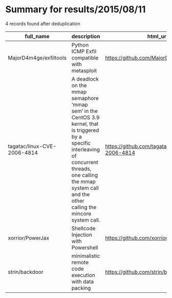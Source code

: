
# Summary for results/2015/08/11
    
4 records found after deduplication

| full_name | description | html_url | matched_list | matched_count | pushed_at | size | stargazers_count | language | forks_count | vul_ids |
|-----------------------------|---------------------------------------------------------------------------------------------------------------------------------------------------------------------------------------------------------------------------|------------------------------------------------|----------------------------------|-----------------|---------------------------|--------|--------------------|------------|---------------|-------------------|
| MajorD4m4ge/exfiltools | Python ICMP Exfil compatible with metasploit | https://github.com/MajorD4m4ge/exfiltools | ['metasploit module OR payload'] | 1 | 2015-08-11 01:18:56+00:00 | 160 | 1 | Python | 0 | [] |
| tagatac/linux-CVE-2006-4814 | A deadlock on the mmap semaphore ‘mmap sem’ in the CentOS 3.9 kernel, that is triggered by a specific interleaving of concurrent threads, one calling the mmap system call and the other calling the mincore system call. | https://github.com/tagatac/linux-CVE-2006-4814 | ['cve-2'] | 1 | 2015-08-11 00:42:11+00:00 | 81252 | 0 | C | 0 | ['CVE-2006-4814'] |
| xorrior/PowerJax | Shellcode Injection with Powershell | https://github.com/xorrior/PowerJax | ['shellcode'] | 1 | 2015-08-11 03:18:56+00:00 | 168 | 5 | PowerShell | 9 | [] |
| strin/backdoor | minimalistic remote code execution with data packing | https://github.com/strin/backdoor | ['remote code execution'] | 1 | 2015-08-11 04:08:59+00:00 | 108 | 0 | Python | 1 | [] |
